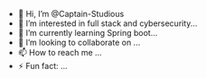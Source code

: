 - 👋 Hi, I’m @Captain-Studious
- 👀 I’m interested in full stack and cybersecurity...
- 🌱 I’m currently learning Spring boot...
- 💞️ I’m looking to collaborate on ...
- 📫 How to reach me ...
- ⚡ Fun fact: ...

<!---
Captain-Studious/Captain-Studious is a ✨ special ✨ repository because its `README.md` (this file) appears on your GitHub profile.
You can click the Preview link to take a look at your changes.
--->
